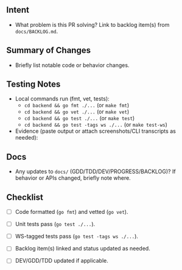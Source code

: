 ## Intent
- What problem is this PR solving? Link to backlog item(s) from `docs/BACKLOG.md`.

## Summary of Changes
- Briefly list notable code or behavior changes.

## Testing Notes
- Local commands run (fmt, vet, tests):
  - `cd backend && go fmt ./...` (or `make fmt`)
  - `cd backend && go vet ./...` (or `make vet`)
  - `cd backend && go test ./...` (or `make test`)
  - `cd backend && go test -tags ws ./...` (or `make test-ws`)
- Evidence (paste output or attach screenshots/CLI transcripts as needed):

## Docs
- Any updates to `docs/` (GDD/TDD/DEV/PROGRESS/BACKLOG)? If behavior or APIs changed, briefly note where.

## Checklist
- [ ] Code formatted (`go fmt`) and vetted (`go vet`).
- [ ] Unit tests pass (`go test ./...`).
- [ ] WS-tagged tests pass (`go test -tags ws ./...`).
- [ ] Backlog item(s) linked and status updated as needed.
- [ ] DEV/GDD/TDD updated if applicable.


